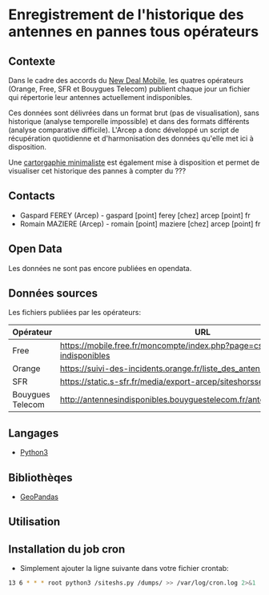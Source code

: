 # Enregistrement de l'historique des antennes en pannes tous opérateurs

## Contexte

Dans le cadre des accords du
[New Deal Mobile](https://arcep.fr/cartes-et-donnees/tableau-de-bord-du-new-deal-mobile.html#NetworkStatus),
les quatres opérateurs (Orange, Free, SFR et Bouygues Telecom) publient chaque jour un fichier
qui répertorie leur antennes actuellement indisponibles.

Ces données sont délivrées dans un format brut (pas de visualisation), sans historique (analyse temporelle impossible)
et dans des formats différents (analyse comparative difficile).
L'Arcep a donc développé un script de récupération quotidienne et d'harmonisation des données
qu'elle met ici à disposition.

Une [cartorgaphie minimaliste](https://arcep-dev.github.io/siteshs) est également mise à disposition
et permet de visualiser cet historique des pannes à compter du ???

## Contacts

- Gaspard FEREY (Arcep) - gaspard [point] ferey [chez] arcep [point] fr
- Romain MAZIERE (Arcep) - romain [point] maziere [chez] arcep [point] fr

## Open Data

Les données ne sont pas encore publiées en opendata.

## Données sources

Les fichiers publiées par les opérateurs:

| Opérateur        | URL |
|------------------|-----|
| Free             | https://mobile.free.fr/moncompte/index.php?page=csv-antennes-relais-indisponibles |
| Orange           | https://suivi-des-incidents.orange.fr/liste_des_antennes_en_panne.csv |
| SFR              | https://static.s-sfr.fr/media/export-arcep/siteshorsservices.csv |
| Bouygues Telecom | http://antennesindisponibles.bouyguestelecom.fr/antennesindisponibles.xls |

## Langages

- [Python3](https://www.python.org/)

## Bibliothèqes

- [GeoPandas](https://geopandas.org)



## Utilisation


## Installation du job cron

- Simplement ajouter la ligne suivante dans votre fichier crontab:
```bash
13 6 * * * root python3 /siteshs.py /dumps/ >> /var/log/cron.log 2>&1
```
